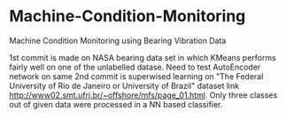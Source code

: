 # Machine-Condition-Monitoring
Machine Condition Monitoring using Bearing Vibration Data

1st commit is made on NASA bearing data set in which KMeans performs fairly well on one of the unlabelled datase. Need to test AutoEncoder network on same
2nd commit is superwised learning on "The Federal University of Rio de Janeiro or University of Brazil"  dataset link http://www02.smt.ufrj.br/~offshore/mfs/page_01.html. Only three classes out of given data were processed in a NN based classifier.
